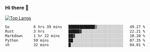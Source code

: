 ### Hi there 👋

<!--
**3Xpl0it3r/3Xpl0it3r** is a ✨ _special_ ✨ repository because its `README.md` (this file) appears on your GitHub profile.

Here are some ideas to get you started:

- 🔭 I’m currently working on ...
- 🌱 I’m currently learning ...
- 👯 I’m looking to collaborate on ...
- 🤔 I’m looking for help with ...
- 💬 Ask me about ...
- 📫 How to reach me: ...
- 😄 Pronouns: ...
- ⚡ Fun fact: ...
-->


[![Top Langs](https://github-readme-stats.vercel.app/api/top-langs/?username=3Xpl0it3r&layout=compact)](https://github.com/3Xpl0it3r/3Xpl0it3r)

<!--START_SECTION:waka-->

```txt
Go           6 hrs 39 mins   ████████████▒░░░░░░░░░░░░   49.27 %
Rust         3 hrs           █████▓░░░░░░░░░░░░░░░░░░░   22.21 %
Markdown     1 hr 22 mins    ██▓░░░░░░░░░░░░░░░░░░░░░░   10.20 %
Python       59 mins         ██░░░░░░░░░░░░░░░░░░░░░░░   07.35 %
sh           32 mins         █░░░░░░░░░░░░░░░░░░░░░░░░   04.01 %
```

<!--END_SECTION:waka-->

